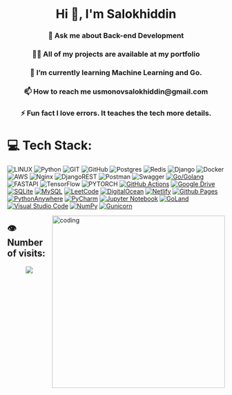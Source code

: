 
<h1 align="center">Hi 👋, I'm Salokhiddin</h1>
<h3 align="center">💬 Ask me about Back-end Development</h3>
<h3 align="center">👨‍💻 All of my projects are available at my portfolio
</h3>
<h3 align="center">🌱 I’m currently learning Machine Learning and Go.
</h3>
<h3 align="center">
📫 How to reach me usmonovsalokhiddin@gmail.com
</h3>
<h3 align="center">
⚡ Fun fact I love errors. It teaches the tech more details.
</h3>


# 💻 Tech Stack:

![LINUX](https://img.shields.io/badge/Linux-FCC624?style=for-the-badge&logo=linux&logoColor=black) ![Python](https://img.shields.io/badge/python-3670A0?style=for-the-badge&logo=python&logoColor=ffdd54) ![GIT](https://img.shields.io/badge/Git-fc6d26?style=for-the-badge&logo=git&logoColor=white) ![GitHub](https://img.shields.io/badge/GitHub-%23121011.svg?style=for-the-badge&logo=github&logoColor=white) ![Postgres](https://img.shields.io/badge/postgres-%23316192.svg?style=for-the-badge&logo=postgresql&logoColor=white) ![Redis](https://img.shields.io/badge/redis-%23DD0031.svg?style=for-the-badge&logo=redis&logoColor=white) ![Django](https://img.shields.io/badge/django-%23092E20.svg?style=for-the-badge&logo=django&logoColor=white) ![Docker](https://img.shields.io/badge/docker-%230db7ed.svg?style=for-the-badge&logo=docker&logoColor=white) ![AWS](https://img.shields.io/badge/AWS-%23FF9900.svg?style=for-the-badge&logo=amazon-aws&logoColor=white) ![Nginx](https://img.shields.io/badge/nginx-%23009639.svg?style=for-the-badge&logo=nginx&logoColor=white) ![DjangoREST](https://img.shields.io/badge/DJANGO-REST-ff1709?style=for-the-badge&logo=django&logoColor=white&color=ff1709&labelColor=gray) ![Postman](https://img.shields.io/badge/Postman-FF6C37?style=for-the-badge&logo=postman&logoColor=white) ![Swagger](https://img.shields.io/badge/-Swagger-%23Clojure?style=for-the-badge&logo=swagger&logoColor=white) [![Go/Golang](https://img.shields.io/badge/go-%2300ADD8.svg?style=for-the-badge&logo=go&logoColor=white)](https://img.shields.io/badge/go-%2300ADD8.svg?style=for-the-badge&logo=go&logoColor=white) ![FASTAPI](https://img.shields.io/badge/FastAPI-005571?style=for-the-badge&logo=fastapi)  ![TensorFlow](https://img.shields.io/badge/TensorFlow-blue?style=for-the-badge&logo=TensorFlow&logoColor=ornge) ![PYTORCH](https://img.shields.io/badge/PyTorch-orange?style=for-the-badge&logo=PyTorch&logoColor=ornge)   [![GitHub Actions](https://img.shields.io/badge/github%20actions-%232671E5.svg?style=for-the-badge&logo=githubactions&logoColor=white)](https://img.shields.io/badge/github%20actions-%232671E5.svg?style=for-the-badge&logo=githubactions&logoColor=white)
[![Google Drive](https://img.shields.io/badge/Google%20Drive-4285F4?style=for-the-badge&logo=googledrive&logoColor=white)](https://img.shields.io/badge/Google%20Drive-4285F4?style=for-the-badge&logo=googledrive&logoColor=white)
[![SQLite](https://img.shields.io/badge/sqlite-%2307405e.svg?style=for-the-badge&logo=sqlite&logoColor=white)](https://img.shields.io/badge/sqlite-%2307405e.svg?style=for-the-badge&logo=sqlite&logoColor=white)
[![MySQL](https://img.shields.io/badge/mysql-4479A1.svg?style=for-the-badge&logo=mysql&logoColor=white)](https://img.shields.io/badge/mysql-4479A1.svg?style=for-the-badge&logo=mysql&logoColor=white)
[![LeetCode](https://img.shields.io/badge/Leetcode-000000?style=for-the-badge&logo=LeetCode&logoColor=#d16c06)](https://img.shields.io/badge/Leetcode-000000?style=for-the-badge&logo=LeetCode&logoColor=#d16c06)
[![DigitalOcean](https://img.shields.io/badge/DigitalOcean-%230167ff.svg?style=for-the-badge&logo=digitalOcean&logoColor=white)](https://img.shields.io/badge/DigitalOcean-%230167ff.svg?style=for-the-badge&logo=digitalOcean&logoColor=white)
[![Netlify](https://img.shields.io/badge/netlify-%23000000.svg?style=for-the-badge&logo=netlify&logoColor=#00C7B7)](https://img.shields.io/badge/netlify-%23000000.svg?style=for-the-badge&logo=netlify&logoColor=#00C7B7)
[![Github Pages](https://img.shields.io/badge/github%20pages-121013?style=for-the-badge&logo=github&logoColor=white)](https://img.shields.io/badge/github%20pages-121013?style=for-the-badge&logo=github&logoColor=white)
[![PythonAnywhere](https://img.shields.io/badge/pythonanywhere-%232F9FD7.svg?style=for-the-badge&logo=pythonanywhere&logoColor=151515)](https://img.shields.io/badge/pythonanywhere-%232F9FD7.svg?style=for-the-badge&logo=pythonanywhere&logoColor=151515)
[![PyCharm](https://img.shields.io/badge/pycharm-143?style=for-the-badge&logo=pycharm&logoColor=black&color=black&labelColor=green)](https://img.shields.io/badge/pycharm-143?style=for-the-badge&logo=pycharm&logoColor=black&color=black&labelColor=green)
[![Jupyter Notebook](https://img.shields.io/badge/jupyter-%23FA0F00.svg?style=for-the-badge&logo=jupyter&logoColor=white)](https://img.shields.io/badge/jupyter-%23FA0F00.svg?style=for-the-badge&logo=jupyter&logoColor=white)
[![GoLand](https://img.shields.io/badge/GoLand-0f0f0f?&style=for-the-badge&logo=goland&logoColor=white)](https://img.shields.io/badge/GoLand-0f0f0f?&style=for-the-badge&logo=goland&logoColor=white)
[![Visual Studio Code](https://img.shields.io/badge/Visual%20Studio%20Code-0078d7.svg?style=for-the-badge&logo=visual-studio-code&logoColor=white)](https://img.shields.io/badge/Visual%20Studio%20Code-0078d7.svg?style=for-the-badge&logo=visual-studio-code&logoColor=white)
[![NumPy](https://img.shields.io/badge/numpy-%23013243.svg?style=for-the-badge&logo=numpy&logoColor=white)](https://img.shields.io/badge/numpy-%23013243.svg?style=for-the-badge&logo=numpy&logoColor=white)
[![Gunicorn](https://img.shields.io/badge/gunicorn-%298729.svg?style=for-the-badge&logo=gunicorn&logoColor=white)](https://img.shields.io/badge/gunicorn-%298729.svg?style=for-the-badge&logo=gunicorn&logoColor=white)
<br/>









<img align="right" alt="coding" width="400" src="https://miro.medium.com/max/1360/1*IRGHmiGsa16stedQvIaZfw.gif">

## 👁️ Number of visits:

<p align="center">
   <img src="https://profile-counter.glitch.me/{salokhiddinusmonovich}/count.svg"/>
</p>




